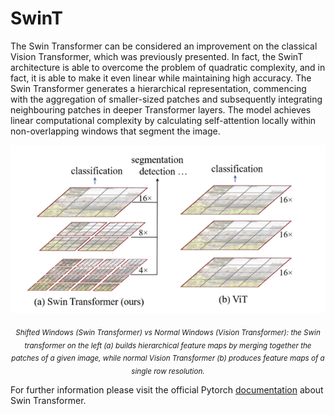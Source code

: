 # SwinT
The Swin Transformer can be considered an improvement on the classical Vision Transformer, which was previously presented. In fact, the SwinT architecture is able to overcome the problem of quadratic complexity, and in fact, it is able to make it even linear while maintaining high accuracy. The Swin Transformer generates a hierarchical representation, commencing with the aggregation of smaller-sized patches and subsequently integrating neighbouring patches in deeper Transformer layers.  The model achieves linear computational complexity by calculating self-attention locally within non-overlapping windows that segment the image.
<br>

<p align="center">
  <img src="https://github.com/andreleo02/deep-dream-team/blob/896176faa37ad86a846a9fef90bd23c779f164fd/swinT.png?raw=true" width="512"/>  
</p>

<p align="center">
  <sub><em>Shifted Windows (Swin Transformer) vs Normal Windows (Vision Transformer): the Swin transformer on the left (a) builds hierarchical feature maps by merging together the patches of a given image, while normal Vision Transformer (b) produces feature maps of a single row resolution.</em></sub>
</p>

For further information please visit the official Pytorch [documentation](https://pytorch.org/vision/stable/models/swin_transformer.html) about Swin Transformer.


